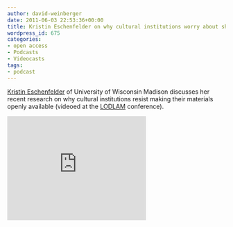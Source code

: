 ```yaml
---
author: david-weinberger
date: 2011-06-03 22:53:36+00:00
title: Kristin Eschenfelder on why cultural institutions worry about sharing
wordpress_id: 675
categories:
- open access
- Podcasts
- Videocasts
tags:
- podcast
---
```


[Kristin Eschenfelder](http://slisweb.lis.wisc.edu/~kreschen/) of University of Wisconsin Madison discusses her recent research on why cultural institutions resist making their materials openly available (videoed at the [LODLAM](http://lod-lam.net) conference).

<div class="embed-container"><iframe width="320" height="240" src="https://www.youtube.com/embed/T24unfea3KE" frameborder="0" allowfullscreen></iframe></div>
